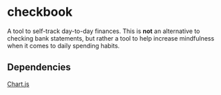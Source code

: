 # checkbook
A tool to self-track day-to-day finances. 
This is **not** an alternative to checking bank statements, but rather a tool to help increase mindfulness when it comes to daily spending habits.

## Dependencies
[Chart.js](https://www.chartjs.org/)
